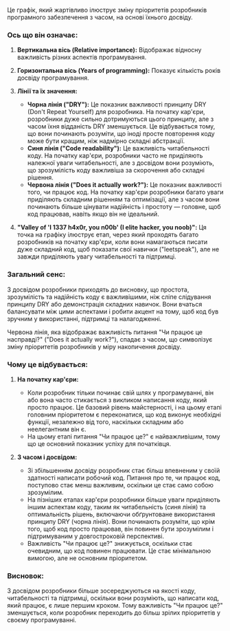 Це графік, який жартівливо ілюструє зміну пріоритетів розробників програмного забезпечення з часом, на основі їхнього досвіду.

### Ось що він означає:

1. **Вертикальна вісь (Relative importance):** Відображає відносну важливість різних аспектів програмування.

2. **Горизонтальна вісь (Years of programming):** Показує кількість років досвіду програмування.

3. **Лінії та їх значення:**
   - **Чорна лінія ("DRY"):** Це показник важливості принципу DRY (Don't Repeat Yourself) для розробника. На початку кар'єри, розробники дуже сильно дотримуються цього принципу, але з часом їхня відданість DRY зменшується. Це відбувається тому, що вони починають розуміти, що іноді просте повторення коду може бути кращим, ніж надмірно складні абстракції.
   - **Синя лінія ("Code readability"):** Це важливість читабельності коду. На початку кар'єри, розробники часто не приділяють належної уваги читабельності, але з досвідом вони розуміють, що зрозумілість коду важливіша за скорочення або складні рішення.
   - **Червона лінія ("Does it actually work?"):** Це показник важливості того, чи працює код. На початку кар'єри розробники багато уваги приділяють складним рішенням та оптимізації, але з часом вони починають більше цінувати надійність і простоту — головне, щоб код працював, навіть якщо він не ідеальний.

4. **"Valley of 'I 1337 h4x0r, you n00b' (I elite hacker, you noob)":** Ця точка на графіку ілюструє етап, через який проходять багато розробників на початку кар'єри, коли вони намагаються писати дуже складний код, щоб показати свої навички ("leetspeak"), але не завжди приділяють увагу читабельності та підтримці.

### Загальний сенс:
З досвідом розробники приходять до висновку, що простота, зрозумілість та надійність коду є важливішими, ніж сліпе слідування принципу DRY або демонстрація складних навичок. Вони вчаться балансувати між цими аспектами і робити акцент на тому, щоб код був зручним у використанні, підтримці та налагодженні.

Червона лінія, яка відображає важливість питання "Чи працює це насправді?" ("Does it actually work?"), спадає з часом, що символізує зміну пріоритетів розробників у міру накопичення досвіду.

### Чому це відбувається:

1. **На початку кар'єри:**
   - Коли розробник тільки починає свій шлях у програмуванні, він або вона часто стикається з викликом написання коду, який просто працює. Це базовий рівень майстерності, і на цьому етапі головним пріоритетом є переконатися, що код виконує необхідні функції, незалежно від того, наскільки складним або неелегантним він є.
   - На цьому етапі питання "Чи працює це?" є найважливішим, тому що це основний показник успіху для початківця.

2. **З часом і досвідом:**
   - Зі збільшенням досвіду розробник стає більш впевненим у своїй здатності написати робочий код. Питання про те, чи працює код, поступово стає менш важливим, оскільки це стає само собою зрозумілим.
   - На пізніших етапах кар'єри розробники більше уваги приділяють іншим аспектам коду, таким як читабельність (синя лінія) та оптимальність рішень, включаючи обґрунтоване використання принципу DRY (чорна лінія). Вони починають розуміти, що крім того, щоб код просто працював, він повинен бути зрозумілим і підтримуваним у довгостроковій перспективі.
   - Важливість "Чи працює це?" знижується, оскільки стає очевидним, що код повинен працювати. Це стає мінімальною вимогою, але не основним пріоритетом.

### Висновок:
З досвідом розробники більше зосереджуються на якості коду, читабельності та підтримці, оскільки вони розуміють, що написати код, який працює, є лише першим кроком. Тому важливість "Чи працює це?" зменшується, коли розробник переходить до більш зрілих пріоритетів у своєму програмуванні.
